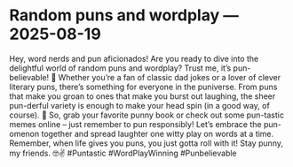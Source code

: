 # Random puns and wordplay — 2025-08-19

Hey, word nerds and pun aficionados! Are you ready to dive into the delightful world of random puns and wordplay? Trust me, it’s pun-believable! 🤪 Whether you’re a fan of classic dad jokes or a lover of clever literary puns, there’s something for everyone in the puniverse. From puns that make you groan to ones that make you burst out laughing, the sheer pun-derful variety is enough to make your head spin (in a good way, of course). 💬 So, grab your favorite punny book or check out some pun-tastic memes online – just remember to pun responsibly! Let’s embrace the pun-omenon together and spread laughter one witty play on words at a time. Remember, when life gives you puns, you just gotta roll with it! Stay punny, my friends. 🤓✌️ #Puntastic #WordPlayWinning #Punbelievable
